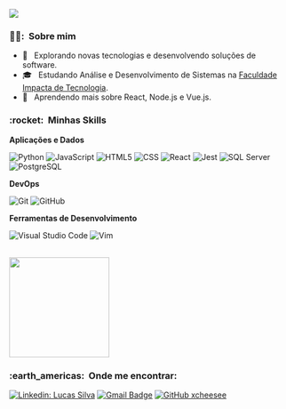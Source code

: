 ![](https://komarev.com/ghpvc/?username=scheesee&color=006bed)

<h3> 👨‍💻: &nbsp;Sobre mim </h3>

- 🤔 &nbsp; Explorando novas tecnologias e desenvolvendo soluções de software.
- 🎓 &nbsp; Estudando Análise e Desenvolvimento de Sistemas na <a href="[https://www.impacta.com.br/](https://www.impacta.edu.br/)">Faculdade Impacta de Tecnologia</a>.
- 🌱 &nbsp; Aprendendo mais sobre React, Node.js e Vue.js.

<h3> :rocket: &nbsp;Minhas Skills </h3>

**Aplicações e Dados**

  ![Python](https://img.shields.io/badge/-Python-333333?style=flat&logo=python)
  ![JavaScript](https://img.shields.io/badge/-JavaScript-333333?style=flat&logo=javascript)
  ![HTML5](https://img.shields.io/badge/-HTML5-333333?style=flat&logo=HTML5)
  ![CSS](https://img.shields.io/badge/-CSS-333333?style=flat&logo=CSS3&logoColor=1572B6)
  ![React](https://img.shields.io/badge/-React-333333?style=flat&logo=react)
  ![Jest](https://img.shields.io/badge/-Jest-333333?style=flat&logo=jest)
  ![SQL Server](https://img.shields.io/badge/-Microsoft%20SQL%20Server-333333?style=flat&logo=microsoftsqlserver)
  ![PostgreSQL](https://img.shields.io/badge/-PostgreSQL-333333?style=flat&logo=postgresql)

**DevOps**

  ![Git](https://img.shields.io/badge/-Git-333333?style=flat&logo=git)
  ![GitHub](https://img.shields.io/badge/-GitHub-333333?style=flat&logo=github)

**Ferramentas de Desenvolvimento**

  ![Visual Studio Code](https://img.shields.io/badge/-Visual%20Studio%20Code-333333?style=flat&logo=visual-studio-code&logoColor=007ACC)
  ![Vim](https://img.shields.io/badge/-Vim-333333?style=flat&logo=vim&logoColor=007ACC)

<br/>

<a href="https://github.com/xcheesee">
  <img height="180em" src="https://github-readme-stats.vercel.app/api?username=xcheesee&theme=dracula&show_icons=true" />
</a>

<br/>

<h3> :earth_americas: &nbsp;Onde me encontrar: </h3> 

[![Linkedin: Lucas Silva](https://img.shields.io/badge/-Lucas%20Silva-blue?style=flat-square&logo=Linkedin&logoColor=white&link=linkedin.com/in/jlss98)](LINKEDIN)
[![Gmail Badge](https://img.shields.io/badge/-Gmail-006bed?style=flat-square&logo=Gmail&logoColor=white&link=mailto:lucas121520@gmail.com)](MAIL)
[![GitHub xcheesee]( https://img.shields.io/github/followers/xcheesee?label=follow&style=social)](GITHUB)
